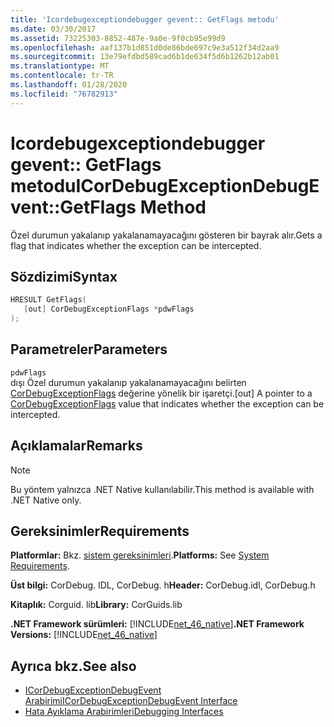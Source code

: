 ```yaml
---
title: 'Icordebugexceptiondebugger gevent:: GetFlags metodu'
ms.date: 03/30/2017
ms.assetid: 73225303-8852-487e-9a0e-9f0cb95e99d9
ms.openlocfilehash: aaf137b1d851d0de86bde697c9e3a512f34d2aa9
ms.sourcegitcommit: 13e79efdbd589cad6b1de634f5d6b1262b12ab01
ms.translationtype: MT
ms.contentlocale: tr-TR
ms.lasthandoff: 01/28/2020
ms.locfileid: "76782913"
---
```

# <a name="icordebugexceptiondebugeventgetflags-method"></a><span data-ttu-id="b91a3-102">Icordebugexceptiondebugger gevent:: GetFlags metodu</span><span class="sxs-lookup"><span data-stu-id="b91a3-102">ICorDebugExceptionDebugEvent::GetFlags Method</span></span>
<span data-ttu-id="b91a3-103">Özel durumun yakalanıp yakalanamayacağını gösteren bir bayrak alır.</span><span class="sxs-lookup"><span data-stu-id="b91a3-103">Gets a flag that indicates whether the exception can be intercepted.</span></span>  
  
## <a name="syntax"></a><span data-ttu-id="b91a3-104">Sözdizimi</span><span class="sxs-lookup"><span data-stu-id="b91a3-104">Syntax</span></span>  
  
```cpp  
HRESULT GetFlags(  
   [out] CorDebugExceptionFlags *pdwFlags  
);  
```  
  
## <a name="parameters"></a><span data-ttu-id="b91a3-105">Parametreler</span><span class="sxs-lookup"><span data-stu-id="b91a3-105">Parameters</span></span>  
 `pdwFlags`  
 <span data-ttu-id="b91a3-106">dışı Özel durumun yakalanıp yakalanamayacağını belirten [CorDebugExceptionFlags](cordebugexceptionflags-enumeration.md) değerine yönelik bir işaretçi.</span><span class="sxs-lookup"><span data-stu-id="b91a3-106">[out] A pointer to a [CorDebugExceptionFlags](cordebugexceptionflags-enumeration.md) value that indicates whether the exception can be intercepted.</span></span>  
  
## <a name="remarks"></a><span data-ttu-id="b91a3-107">Açıklamalar</span><span class="sxs-lookup"><span data-stu-id="b91a3-107">Remarks</span></span>  
  
> [!NOTE]
> <span data-ttu-id="b91a3-108">Bu yöntem yalnızca .NET Native kullanılabilir.</span><span class="sxs-lookup"><span data-stu-id="b91a3-108">This method is available with .NET Native only.</span></span>  
  
## <a name="requirements"></a><span data-ttu-id="b91a3-109">Gereksinimler</span><span class="sxs-lookup"><span data-stu-id="b91a3-109">Requirements</span></span>  
 <span data-ttu-id="b91a3-110">**Platformlar:** Bkz. [sistem gereksinimleri](../../../../docs/framework/get-started/system-requirements.md).</span><span class="sxs-lookup"><span data-stu-id="b91a3-110">**Platforms:** See [System Requirements](../../../../docs/framework/get-started/system-requirements.md).</span></span>  
  
 <span data-ttu-id="b91a3-111">**Üst bilgi:** CorDebug. IDL, CorDebug. h</span><span class="sxs-lookup"><span data-stu-id="b91a3-111">**Header:** CorDebug.idl, CorDebug.h</span></span>  
  
 <span data-ttu-id="b91a3-112">**Kitaplık:** Corguid. lib</span><span class="sxs-lookup"><span data-stu-id="b91a3-112">**Library:** CorGuids.lib</span></span>  
  
 <span data-ttu-id="b91a3-113">**.NET Framework sürümleri:** [!INCLUDE[net_46_native](../../../../includes/net-46-native-md.md)]</span><span class="sxs-lookup"><span data-stu-id="b91a3-113">**.NET Framework Versions:** [!INCLUDE[net_46_native](../../../../includes/net-46-native-md.md)]</span></span>  
  
## <a name="see-also"></a><span data-ttu-id="b91a3-114">Ayrıca bkz.</span><span class="sxs-lookup"><span data-stu-id="b91a3-114">See also</span></span>

- [<span data-ttu-id="b91a3-115">ICorDebugExceptionDebugEvent Arabirimi</span><span class="sxs-lookup"><span data-stu-id="b91a3-115">ICorDebugExceptionDebugEvent Interface</span></span>](icordebugexceptiondebugevent-interface.md)
- [<span data-ttu-id="b91a3-116">Hata Ayıklama Arabirimleri</span><span class="sxs-lookup"><span data-stu-id="b91a3-116">Debugging Interfaces</span></span>](debugging-interfaces.md)
